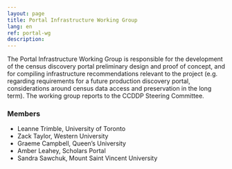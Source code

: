 ```yaml
---
layout: page
title: Portal Infrastructure Working Group
lang: en
ref: portal-wg
description:
---
```

The Portal Infrastructure Working Group is responsible for the development of the census discovery portal preliminary design and proof of concept, and for compiling infrastructure recommendations relevant to the project (e.g. regarding requirements for a future production discovery portal, considerations around census data access and preservation in the long term). The working group reports to the CCDDP Steering Committee.

### Members

- Leanne Trimble, University of Toronto
- Zack Taylor, Western University
- Graeme Campbell, Queen’s University
- Amber Leahey, Scholars Portal
- Sandra Sawchuk, Mount Saint Vincent University
